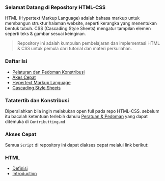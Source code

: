 ### Selamat Datang di Repository HTML-CSS

HTML (Hypertext Markup Language) adalah bahasa markup untuk membangun struktur halaman website, seperti kerangka yang menentukan bentuk tubuh. CSS (Cascading Style Sheets) mengatur tampilan elemen seperti teks & gambar sesuai keinginan.

> Repository ini adalah kumpulan pembelajaran dan implementasi HTML & CSS untuk pemula dari tutorial dan materi perkuliahan.

### Daftar Isi
* [Pelaturan dan Pedoman Konstribusi]()
* [Akes Cepat]()
* [Hypertext Markup Language]()
* [Cascading Style Sheets]() 

### Tatatertib dan Konstribusi
Dipersilahkan bila ingin melakukan open full pada repo HTML-CSS. sebelum itu bacalah ketentuan terlebih dahulu [Peratuan & Pedoman](CONTRIBUTING.md) yang dapat ditemuka di `Contributting.md` 

### Akses Cepat
Semua `Script` di repository ini dapat diakses cepat melalui link berikut:

### HTML
* [Definisi](./HTML/#01%20HTML%20Definisi/README.md)
* [Introduction](./HTML/#02%20HTML%20Introduction/README.md)
